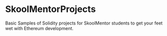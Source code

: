 # SkoolMentorProjects
Basic Samples of Solidity projects for SkoolMentor students to get your feet wet with Ethereum development.
